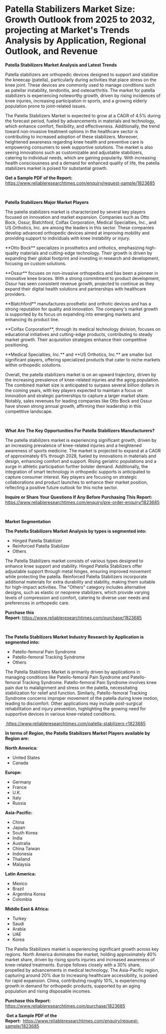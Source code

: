 <p><h1>Patella Stabilizers Market Size: Growth Outlook from 2025 to 2032, projecting at Market's Trends Analysis by Application, Regional Outlook, and Revenue</h1></p><p><strong>Patella Stabilizers Market Analysis and Latest Trends</strong></p>
<p><p>Patella stabilizers are orthopedic devices designed to support and stabilize the kneecap (patella), particularly during activities that place stress on the knee joint. These devices are commonly used to manage conditions such as patellar instability, tendonitis, and osteoarthritis. The market for patella stabilizers is experiencing noteworthy growth, driven by rising incidences of knee injuries, increasing participation in sports, and a growing elderly population prone to joint-related issues.</p><p>The Patella Stabilizers Market is expected to grow at a CAGR of 4.5% during the forecast period, fueled by advancements in materials and technology, which enhance comfort, flexibility, and effectiveness. Additionally, the trend toward non-invasive treatment options in the healthcare sector is contributing to increased adoption of these stabilizers. Moreover, heightened awareness regarding knee health and preventive care is empowering consumers to seek supportive solutions. The market is also seeing innovations such as customizable and adjustable stabilizers, catering to individual needs, which are gaining popularity. With increasing health consciousness and a demand for enhanced quality of life, the patella stabilizers market is poised for substantial growth.</p></p>
<p><strong>Get a Sample PDF of the Report:&nbsp;</strong> <a href="https://www.reliableresearchtimes.com/enquiry/request-sample/1823685?utm_campaign=2627&utm_medium=2&utm_source=Github&utm_content=ia&utm_term=13042025&utm_id=patella-stabilizers">https://www.reliableresearchtimes.com/enquiry/request-sample/1823685</a></p>
<p>&nbsp;</p>
<p><strong>Patella Stabilizers Major Market Players</strong></p>
<p><p>The patella stabilizers market is characterized by several key players focused on innovation and market expansion. Companies such as Otto Bock, Ossur, Blatchford, Colfax Corporation, Medical Specialties, Inc., and US Orthotics, Inc. are among the leaders in this sector. These companies develop advanced orthopedic devices aimed at improving mobility and providing support to individuals with knee instability or injury.</p><p>**Otto Bock** specializes in prosthetics and orthotics, emphasizing high-quality materials and cutting-edge technology. Their growth is driven by expanding their global footprint and investing in research and development, focusing on custom solutions.</p><p>**Ossur** focuses on non-invasive orthopedics and has been a pioneer in innovative knee braces. With a strong commitment to product development, Ossur has seen consistent revenue growth, projected to continue as they expand their digital health solutions and partnerships with healthcare providers.</p><p>**Blatchford** manufactures prosthetic and orthotic devices and has a strong reputation for quality and innovation. The company's market growth is supported by its focus on expanding into emerging markets and enhancing its product line.</p><p>**Colfax Corporation**, through its medical technology division, focuses on educational initiatives and cutting-edge products, contributing to steady market growth. Their acquisition strategies enhance their competitive positioning.</p><p>**Medical Specialties, Inc.** and **US Orthotics, Inc.** are smaller but significant players, offering specialized products that cater to niche markets within orthopedic solutions.</p><p>Overall, the patella stabilizers market is on an upward trajectory, driven by the increasing prevalence of knee-related injuries and the aging population. The combined market size is anticipated to surpass several billion dollars in the coming years, with key players expected to maintain a focus on innovation and strategic partnerships to capture a larger market share. Notably, sales revenues for leading companies like Otto Bock and Ossur have shown strong annual growth, affirming their leadership in this competitive landscape.</p></p>
<p>&nbsp;</p>
<p><strong>What Are The Key Opportunities For Patella Stabilizers Manufacturers?</strong></p>
<p><p>The patella stabilizers market is experiencing significant growth, driven by an increasing prevalence of knee-related injuries and a heightened awareness of sports medicine. The market is projected to expand at a CAGR of approximately 6% through 2028, fueled by innovations in materials and design, enhancing comfort and support. Rising geriatric populations and a surge in athletic participation further bolster demand. Additionally, the integration of smart technology in orthopedic supports is anticipated to capture consumer interest. Key players are focusing on strategic collaborations and product launches to enhance their market position, reflecting a positive future outlook for this niche sector.</p></p>
<p><strong>Inquire or Share Your Questions If Any Before Purchasing This Report:</strong> <a href="https://www.reliableresearchtimes.com/enquiry/pre-order-enquiry/1823685?utm_campaign=2627&utm_medium=2&utm_source=Github&utm_content=ia&utm_term=13042025&utm_id=patella-stabilizers">https://www.reliableresearchtimes.com/enquiry/pre-order-enquiry/1823685</a></p>
<p>&nbsp;</p>
<p><strong>Market Segmentation</strong></p>
<p><strong>The Patella Stabilizers Market Analysis by types is segmented into:</strong></p>
<p><ul><li>Hinged Patella Stabilizer</li><li>Reinforced Patella Stabilizer</li><li>Others</li></ul></p>
<p><p>The Patella Stabilizers market consists of various types designed to enhance knee support and stability. Hinged Patella Stabilizers offer adjustable support through metal hinges, ensuring improved movement while protecting the patella. Reinforced Patella Stabilizers incorporate additional materials for extra durability and stability, making them suitable for high-impact activities. The "Others" category includes alternative designs, such as elastic or neoprene stabilizers, which provide varying levels of compression and comfort, catering to diverse user needs and preferences in orthopedic care.</p></p>
<p><strong>Purchase this Report:&nbsp;</strong><a href="https://www.reliableresearchtimes.com/purchase/1823685?utm_campaign=2627&utm_medium=2&utm_source=Github&utm_content=ia&utm_term=13042025&utm_id=patella-stabilizers">https://www.reliableresearchtimes.com/purchase/1823685</a></p>
<p>&nbsp;</p>
<p><strong>The Patella Stabilizers Market Industry Research by Application is segmented into:</strong></p>
<p><ul><li>Patello-femoral Pain Syndrome</li><li>Patello-femoral Tracking Syndrome</li><li>Others</li></ul></p>
<p><p>The Patella Stabilizers Market is primarily driven by applications in managing conditions like Patello-femoral Pain Syndrome and Patello-femoral Tracking Syndrome. Patello-femoral Pain Syndrome involves knee pain due to malalignment and stress on the patella, necessitating stabilization for relief and function. Similarly, Patello-femoral Tracking Syndrome concerns improper movement of the patella during knee motion, leading to discomfort. Other applications may include post-surgical rehabilitation and injury prevention, highlighting the growing need for supportive devices in various knee-related conditions.</p></p>
<p><a href="https://www.reliableresearchtimes.com/patella-stabilizers-r1823685?utm_campaign=2627&utm_medium=2&utm_source=Github&utm_content=ia&utm_term=13042025&utm_id=patella-stabilizers">&nbsp;https://www.reliableresearchtimes.com/patella-stabilizers-r1823685</a></p>
<p><strong>In terms of Region, the Patella Stabilizers Market Players available by Region are:</strong></p>
<p>
    <p> <strong> North America: </strong>
        <ul>
            <li>United States</li>
            <li>Canada</li>
        </ul>
        </p> 
    <p> <strong> Europe: </strong>
        <ul>
            <li>Germany</li>
            <li>France</li>
            <li>U.K.</li>
            <li>Italy</li>
            <li>Russia</li>
        </ul>
        </p> 
    <p> <strong> Asia-Pacific: </strong>
        <ul>
            <li>China</li>
            <li>Japan</li>
            <li>South Korea</li>
            <li>India</li>
            <li>Australia</li>
            <li>China Taiwan</li>
            <li>Indonesia</li>
            <li>Thailand</li>
            <li>Malaysia</li>
        </ul>
        </p> 
    <p> <strong> Latin America: </strong>
        <ul>
            <li>Mexico</li>
            <li>Brazil</li>
            <li>Argentina Korea</li>
            <li>Colombia</li>
        </ul>
        </p> 
    <p> <strong> Middle East & Africa: </strong>
        <ul>
            <li>Turkey</li>
            <li>Saudi</li>
            <li>Arabia</li>
            <li>UAE</li>
            <li>Korea</li>
        </ul>
    </p>
    </p>
<p><p>The Patella Stabilizers market is experiencing significant growth across key regions. North America dominates the market, holding approximately 40% market share, driven by rising sports injuries and increased awareness of knee-related treatments. Europe follows closely with a 30% share, propelled by advancements in medical technology. The Asia-Pacific region, capturing around 20% due to increasing healthcare accessibility, is poised for rapid expansion. China, contributing roughly 10%, is experiencing growth in demand for orthopedic products, supported by an aging population and rising disposable incomes.</p></p>
<p><strong>Purchase this Report: </strong><a href="https://www.reliableresearchtimes.com/purchase/1823685?utm_campaign=2627&utm_medium=2&utm_source=Github&utm_content=ia&utm_term=13042025&utm_id=patella-stabilizers">https://www.reliableresearchtimes.com/purchase/1823685</a></p>
<p>&nbsp;<strong>Get a Sample PDF of the Report:&nbsp;&nbsp;</strong><a href="https://www.reliableresearchtimes.com/enquiry/request-sample/1823685?utm_campaign=2627&utm_medium=2&utm_source=Github&utm_content=ia&utm_term=13042025&utm_id=patella-stabilizers">https://www.reliableresearchtimes.com/enquiry/request-sample/1823685</a></p>
<p><strong></strong></p>
<p><p></p><p></p><p></p></p>